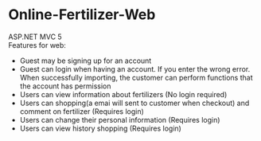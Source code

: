# Online-Fertilizer-Web
ASP.NET MVC 5 <br>
Features for web:
- Guest may be signing up for an account
- Guest can login when having an account. If you enter the wrong error. When successfully importing, the customer can perform functions that the account has permission
- Users can view information about fertilizers (No login required)
- Users can shopping(a emai will sent to customer when checkout) and comment on fertilizer (Requires login)
- Users can change their personal information (Requires login)
- Users can view history shopping (Requires login)
